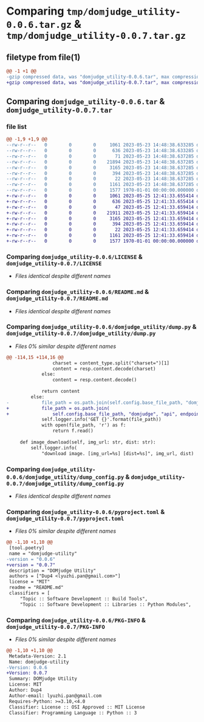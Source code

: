 # Comparing `tmp/domjudge_utility-0.0.6.tar.gz` & `tmp/domjudge_utility-0.0.7.tar.gz`

## filetype from file(1)

```diff
@@ -1 +1 @@
-gzip compressed data, was "domjudge_utility-0.0.6.tar", max compression
+gzip compressed data, was "domjudge_utility-0.0.7.tar", max compression
```

## Comparing `domjudge_utility-0.0.6.tar` & `domjudge_utility-0.0.7.tar`

### file list

```diff
@@ -1,9 +1,9 @@
--rw-r--r--   0        0        0     1061 2023-05-23 14:48:38.633285 domjudge_utility-0.0.6/LICENSE
--rw-r--r--   0        0        0      636 2023-05-23 14:48:38.633285 domjudge_utility-0.0.6/README.md
--rw-r--r--   0        0        0       71 2023-05-23 14:48:38.637285 domjudge_utility-0.0.6/domjudge_utility/__init__.py
--rw-r--r--   0        0        0    21894 2023-05-23 14:48:38.637285 domjudge_utility-0.0.6/domjudge_utility/dump.py
--rw-r--r--   0        0        0     3165 2023-05-23 14:48:38.637285 domjudge_utility-0.0.6/domjudge_utility/dump_config.py
--rw-r--r--   0        0        0      394 2023-05-23 14:48:38.637285 domjudge_utility-0.0.6/domjudge_utility/utils.py
--rw-r--r--   0        0        0       22 2023-05-23 14:48:38.637285 domjudge_utility-0.0.6/domjudge_utility/version.py
--rw-r--r--   0        0        0     1161 2023-05-23 14:48:38.637285 domjudge_utility-0.0.6/pyproject.toml
--rw-r--r--   0        0        0     1577 1970-01-01 00:00:00.000000 domjudge_utility-0.0.6/PKG-INFO
+-rw-r--r--   0        0        0     1061 2023-05-25 12:41:33.655414 domjudge_utility-0.0.7/LICENSE
+-rw-r--r--   0        0        0      636 2023-05-25 12:41:33.655414 domjudge_utility-0.0.7/README.md
+-rw-r--r--   0        0        0       47 2023-05-25 12:41:33.659414 domjudge_utility-0.0.7/domjudge_utility/__init__.py
+-rw-r--r--   0        0        0    21911 2023-05-25 12:41:33.659414 domjudge_utility-0.0.7/domjudge_utility/dump.py
+-rw-r--r--   0        0        0     3165 2023-05-25 12:41:33.659414 domjudge_utility-0.0.7/domjudge_utility/dump_config.py
+-rw-r--r--   0        0        0      394 2023-05-25 12:41:33.659414 domjudge_utility-0.0.7/domjudge_utility/utils.py
+-rw-r--r--   0        0        0       22 2023-05-25 12:41:33.659414 domjudge_utility-0.0.7/domjudge_utility/version.py
+-rw-r--r--   0        0        0     1161 2023-05-25 12:41:33.659414 domjudge_utility-0.0.7/pyproject.toml
+-rw-r--r--   0        0        0     1577 1970-01-01 00:00:00.000000 domjudge_utility-0.0.7/PKG-INFO
```

### Comparing `domjudge_utility-0.0.6/LICENSE` & `domjudge_utility-0.0.7/LICENSE`

 * *Files identical despite different names*

### Comparing `domjudge_utility-0.0.6/README.md` & `domjudge_utility-0.0.7/README.md`

 * *Files identical despite different names*

### Comparing `domjudge_utility-0.0.6/domjudge_utility/dump.py` & `domjudge_utility-0.0.7/domjudge_utility/dump.py`

 * *Files 0% similar despite different names*

```diff
@@ -114,15 +114,16 @@
                 charset = content_type.split("charset=")[1]
                 content = resp.content.decode(charset)
             else:
                 content = resp.content.decode()
 
             return content
         else:
-            file_path = os.path.join(self.config.base_file_path, "domjudge", "api", endpoint)
+            file_path = os.path.join(
+                self.config.base_file_path, "domjudge", "api", endpoint)
             self.logger.info('GET {}'.format(file_path))
             with open(file_path, 'r') as f:
                 return f.read()
 
     def image_download(self, img_url: str, dist: str):
         self.logger.info(
             "download image. [img_url=%s] [dist=%s]", img_url, dist)
```

### Comparing `domjudge_utility-0.0.6/domjudge_utility/dump_config.py` & `domjudge_utility-0.0.7/domjudge_utility/dump_config.py`

 * *Files identical despite different names*

### Comparing `domjudge_utility-0.0.6/pyproject.toml` & `domjudge_utility-0.0.7/pyproject.toml`

 * *Files 0% similar despite different names*

```diff
@@ -1,10 +1,10 @@
 [tool.poetry]
 name = "domjudge-utility"
-version = "0.0.6"
+version = "0.0.7"
 description = "DOMjudge Utility"
 authors = ["Dup4 <lyuzhi.pan@gmail.com>"]
 license = "MIT"
 readme = "README.md"
 classifiers = [
     "Topic :: Software Development :: Build Tools",
     "Topic :: Software Development :: Libraries :: Python Modules",
```

### Comparing `domjudge_utility-0.0.6/PKG-INFO` & `domjudge_utility-0.0.7/PKG-INFO`

 * *Files 0% similar despite different names*

```diff
@@ -1,10 +1,10 @@
 Metadata-Version: 2.1
 Name: domjudge-utility
-Version: 0.0.6
+Version: 0.0.7
 Summary: DOMjudge Utility
 License: MIT
 Author: Dup4
 Author-email: lyuzhi.pan@gmail.com
 Requires-Python: >=3.10,<4.0
 Classifier: License :: OSI Approved :: MIT License
 Classifier: Programming Language :: Python :: 3
```

